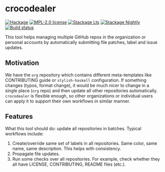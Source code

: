 # crocodealer

[![Hackage](https://img.shields.io/hackage/v/crocodealer.svg?logo=haskell)](https://hackage.haskell.org/package/crocodealer)
[![MPL-2.0 license](https://img.shields.io/badge/license-MPL--2.0-blue.svg)](LICENSE)
[![Stackage Lts](http://stackage.org/package/crocodealer/badge/lts)](http://stackage.org/lts/package/crocodealer)
[![Stackage Nightly](http://stackage.org/package/crocodealer/badge/nightly)](http://stackage.org/nightly/package/crocodealer)
[![Build status](https://img.shields.io/travis/kowainik/crocodealer.svg?logo=travis)](https://travis-ci.org/kowainik/crocodealer)

This tool helps managing multiple GitHub repos in the organization or personal accounts by automatically submitting file patches, label and issue updates.

## Motivation

We have the `org` repository which contains different meta-templates like CONTRIBUTING guide or `stylish-haskell`
configuration. If something changes (typos, format change), it would be much nicer to change in a single place (`org` repo)
and then update all other repositories automatically. `crocodealer` is flexible enough, so other organizations or individual
users can apply it to support their own workflows in similar manner.

## Features

What this tool should do: update all repositories in batches. Typical workflows include:

1. Create/override same set of labels in all repositories. Same color, same name, same description. 
   This helps with consistency.
2. Propagate file updates.
3. Run some checks over all repositories. For example, check whether they all have LICENSE, CONTRIBUTING, README files (etc.). 
